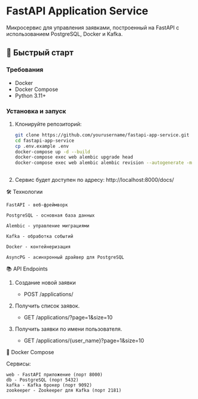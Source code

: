 # FastAPI Application Service

Микросервис для управления заявками, построенный на FastAPI с использованием PostgreSQL, Docker и Kafka.

## 🚀 Быстрый старт

### Требования

- Docker
- Docker Compose
- Python 3.11+

### Установка и запуск

1. Клонируйте репозиторий:
   ```bash
   git clone https://github.com/yourusername/fastapi-app-service.git
   cd fastapi-app-service
   cp .env.example .env
   docker-compose up -d --build
   docker-compose exec web alembic upgrade head
   docker-compose exec web alembic alembic revision --autogenerate -m "migration_name"
    
2. Сервис будет доступен по адресу: http://localhost:8000/docs/

🛠 Технологии

    FastAPI - веб-фреймворк

    PostgreSQL - основная база данных

    Alembic - управление миграциями

    Kafka - обработка событий

    Docker - контейнеризация

    AsyncPG - асинхронный драйвер для PostgreSQL

📚 API Endpoints

1. Создание новой заявки
   - POST /applications/

2. Получить список заявок.
   - GET /applications/?page=1&size=10

4. Получить заявки по имени пользователя.
   - GET /applications/{user_name}?page=1&size=10

🐳 Docker Compose

Сервисы:

    web - FastAPI приложение (порт 8000)
    db - PostgreSQL (порт 5432)
    kafka - Kafka брокер (порт 9092)
    zookeeper - Zookeeper для Kafka (порт 2181)
